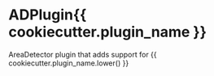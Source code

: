 # ADPlugin{{ cookiecutter.plugin_name }}

AreaDetector plugin that adds support for {{ cookiecutter.plugin_name.lower() }}
